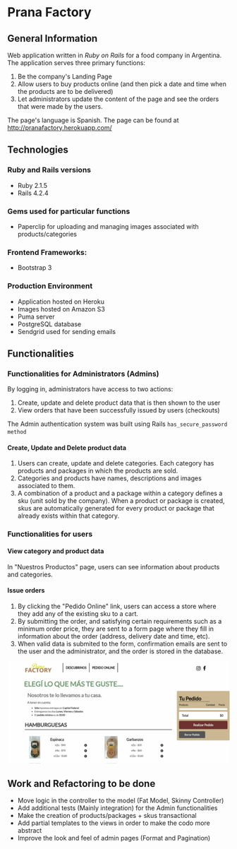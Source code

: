# Prana Factory

## General Information
Web application written in *Ruby on Rails* for a food company in Argentina. The application serves three primary functions:

  1. Be the company's Landing Page
  2. Allow users to buy products online (and then pick a date and time when the products are to be delivered)
  3. Let administrators update the content of the page and see the orders that were made by the users.

The page's language is Spanish.
The page can be found at http://pranafactory.herokuapp.com/

## Technologies

### Ruby and Rails versions
 - Ruby 2.1.5
 - Rails 4.2.4

### Gems used for particular functions
 - Paperclip for uploading and managing images associated with products/categories

### Frontend Frameworks:
  - Bootstrap 3

### Production Environment
  - Application hosted on Heroku
  - Images hosted on Amazon S3
  - Puma server
  - PostgreSQL database
  - Sendgrid used for sending emails

## Functionalities

### Functionalities for Administrators (Admins)

By logging in, administrators have access to two actions:

1. Create, update and delete product data that is then shown to the user
2. View orders that have been successfully issued by users (checkouts)

The Admin authentication system was built using Rails `has_secure_password method`

#### Create, Update and Delete product data

1. Users can create, update and delete categories. Each category has products and packages in which the products are sold.
2. Categories and products have names, descriptions and images associated to them.  
3. A combination of a product and a package within a category defines a sku (unit sold by the company). When a product or package is created, skus are automatically generated for every product or package that already exists within that category.

### Functionalities for users

#### View category and product data
In "Nuestros Productos" page, users can see information about products and categories.

#### Issue orders

1. By clicking the "Pedido Online" link, users can access a store where they add any of the existing sku to a cart.
2. By submitting the order, and satisfying certain requirements such as a minimum order price, they are sent to a form page where they fill in information about the order (address, delivery date and time, etc).
3. When valid data is submited to the form, confirmation emails are sent to the user and the administrator, and the order is stored in the database.

![user order](https://raw.githubusercontent.com/elfedy/prana_factory/master/app/assets/images/pf_user_order.gif)

## Work and Refactoring to be done
* Move logic in the controller to the model (Fat Model, Skinny Controller)
* Add additional tests (Mainly integration) for the Admin functionalities
* Make the creation of products/packages + skus transactional
* Add partial templates to the views in order to make the codo more abstract
* Improve the look and feel of admin pages (Format and Pagination)
